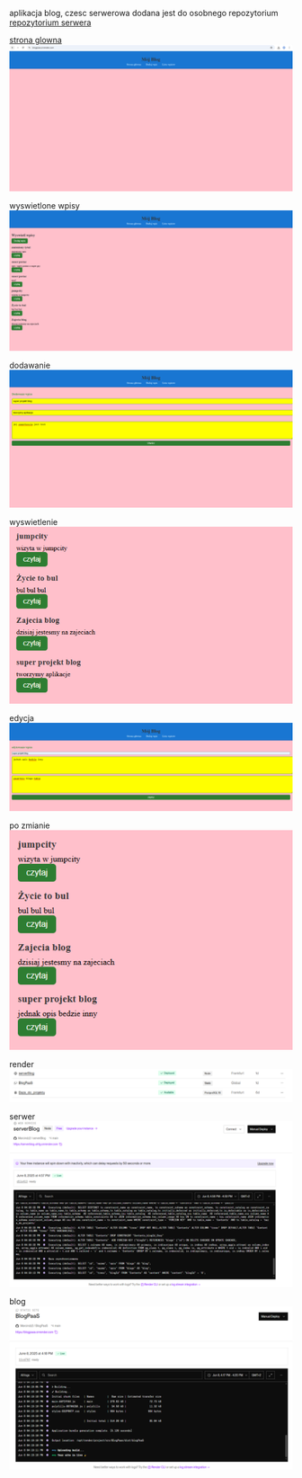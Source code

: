 aplikacja blog, czesc serwerowa dodana jest do osobnego repozytorium<br>
<a href="https://github.com/Marcindz2/serverBlog">repozytorium serwera</a><br>

<a href="https://blogpaas.onrender.com/">strona glowna</a><br>
![stronaglowna](./ss/ss1.png)

wyswietlone wpisy
![wpisy](./ss/ss2.png)

dodawanie
![dodawanie](./ss/ss3.png)

wyswietlenie
![wyswietlenie](./ss/ss4.png)

edycja
![wyswietlenie](./ss/ss5.png)

po zmianie
![zmiana](./ss/ex6.png)

render
![render](./ss/ss7.png)

serwer
![serwer](./ss/ss8.png)

blog 
![blog](./ss/ss9.png)
